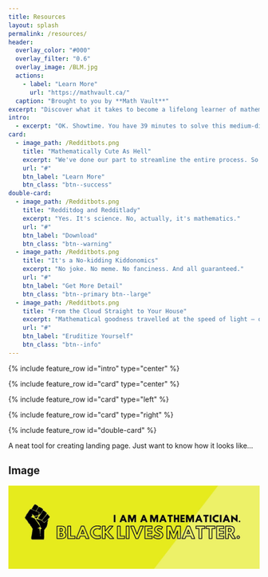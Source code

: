 ```yaml
---
title: Resources
layout: splash
permalink: /resources/
header:
  overlay_color: "#000"
  overlay_filter: "0.6"
  overlay_image: /BLM.jpg
  actions:
    - label: "Learn More"
      url: "https://mathvault.ca/"
  caption: "Brought to you by **Math Vault**"
excerpt: "Discover what it takes to become a lifelong learner of mathematics — all of the while having fun doing so." 
intro:
  - excerpt: "OK. Showtime. You have 39 minutes to solve this medium-difficulty problem. Now, let's get started and enjoy the ride!"
card:
  - image_path: /Redditbots.png
    title: "Mathematically Cute As Hell"
    excerpt: "We've done our part to streamline the entire process. So now's time to have fun!"
    url: "#"
    btn_label: "Learn More"
    btn_class: "btn--success"
double-card:
  - image_path: /Redditbots.png
    title: "Redditdog and Redditlady"
    excerpt: "Yes. It's science. No, actually, it's mathematics."
    url: "#"
    btn_label: "Download"
    btn_class: "btn--warning"
  - image_path: /Redditbots.png
    title: "It's a No-kidding Kiddonomics"
    excerpt: "No joke. No meme. No fanciness. And all guaranteed."
    url: "#"
    btn_label: "Get More Detail"
    btn_class: "btn--primary btn--large"
  - image_path: /Redditbots.png
    title: "From the Cloud Straight to Your House"
    excerpt: "Mathematical goodness travelled at the speed of light — or so we think."
    url: "#"
    btn_label: "Eruditize Yourself"
    btn_class: "btn--info"
---
```


{% include feature_row id="intro" type="center" %}

{% include feature_row id="card" type="center" %}

{% include feature_row id="card" type="left" %}

{% include feature_row id="card" type="right" %}

{% include feature_row id="double-card" %}

A neat tool for creating landing page. Just want to know how it looks like...

## Image

![BLM](/BLM.jpg)
